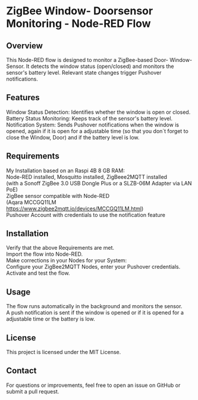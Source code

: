 # ZigBee Window- Doorsensor Monitoring - Node-RED Flow

## Overview
This Node-RED flow is designed to monitor a ZigBee-based Door- Window-Sensor. It detects the window status (open/closed) and monitors the sensor's battery level. Relevant state changes trigger Pushover notifications.

## Features
Window Status Detection: Identifies whether the window is open or closed.  
Battery Status Monitoring: Keeps track of the sensor's battery level.  
Notification System: Sends Pushover notifications when the window is opened, again if it is open for a adjustable time (so that you don´t forget to close the Window, Door) and if the battery level is low.  

## Requirements
My Installation based on an Raspi 4B 8 GB RAM:  
Node-RED installed, Mosquitto installed, ZigBeee2MQTT installed  
(with a Sonoff ZigBee 3.0 USB Dongle Plus or a SLZB-06M Adapter via LAN PoE)  
ZigBee sensor compatible with Node-RED  
(Aqara MCCGQ11LM https://www.zigbee2mqtt.io/devices/MCCGQ11LM.html)  
Pushover Account with credentials to use the notification feature

## Installation
Verify that the above Requirements are met.    
Import the flow into Node-RED.  
Make corrections in your Nodes for your System:  
Configure your ZigBee2MQTT Nodes, enter your Pushover credentials.  
Activate and test the flow.  

## Usage
The flow runs automatically in the background and monitors the sensor.  
A push notification is sent if the window is opened or if it is opened for a adjustable time or the battery is low.

## License
This project is licensed under the MIT License.

## Contact
For questions or improvements, feel free to open an issue on GitHub or submit a pull request.
